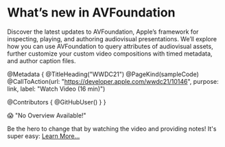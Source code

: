 # What’s new in AVFoundation

Discover the latest updates to AVFoundation, Apple’s framework for inspecting, playing, and authoring audiovisual presentations. We’ll explore how you can use AVFoundation to query attributes of audiovisual assets, further customize your custom video compositions with timed metadata, and author caption files.

@Metadata {
   @TitleHeading("WWDC21")
   @PageKind(sampleCode)
   @CallToAction(url: "https://developer.apple.com/wwdc21/10146", purpose: link, label: "Watch Video (16 min)")

   @Contributors {
      @GitHubUser(<replace this with your GitHub handle>)
   }
}

😱 "No Overview Available!"

Be the hero to change that by watching the video and providing notes! It's super easy:
 [Learn More…](https://wwdcnotes.github.io/WWDCNotes/documentation/wwdcnotes/contributing)
